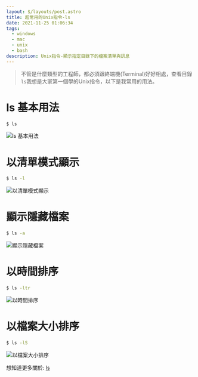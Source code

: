 ```yaml
---
layout: $/layouts/post.astro
title: 超常用的Unix指令-ls
date: 2021-11-25 01:06:34
tags: 
  - windows
  - mac
  - unix
  - bash
description: Unix指令-顯示指定目錄下的檔案清單與訊息
---
```



> 不管是什麼類型的工程師，都必須跟終端機(Terminal)好好相處，查看目錄`ls`我想是大家第一個學的Unix指令，以下是我常用的用法。



ls 基本用法
===

```bash
$ ls 
```
![ls 基本用法](../images/f69b45f945fc1f1306866ea973ca61eeb4508d0364038697045f2462ba1cb700.png)  


以清單模式顯示
===
```bash
$ ls -l
```
![以清單模式顯示](../images/00a6c6f865c97f6b6a43fc90df4c9f183d20a3c3dda5099ffe1b4bad8e7fb2d5.png)  


顯示隱藏檔案
===
```bash
$ ls -a
```
![顯示隱藏檔案](../images/deefc4eb3c3e957ef3a193b80904e99521153b1a287b2bdcd1a689ee40df88e4.png)  

以時間排序
===
```bash
$ ls -ltr
```
![以時間排序](../images/16119d3502a26a2108c7eccef4fe8ffed7d2aec790d4ec8a6b922212b3ac9da7.png)  

以檔案大小排序
===
```bash
$ ls -lS
```
![以檔案大小排序](../images/34eadbfa2e1241f59eb0a8f1dfc64e6fbc2764632371c9e2bb9437503a1ef15a.png)  


想知道更多關於: [ls](https://man7.org/linux/man-pages/man1/ls.1.html)

